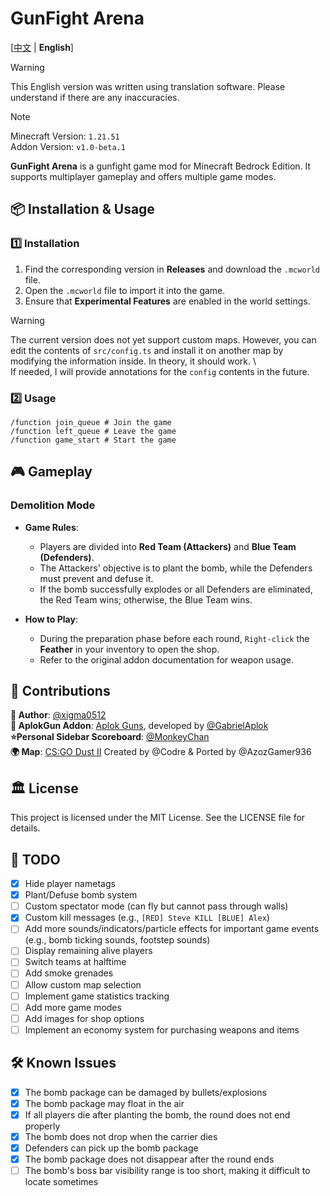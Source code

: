 # GunFight Arena  

[[中文](README.md) | **English**]

> [!WARNING]
> This English version was written using translation software. Please understand if there are any inaccuracies. 

> [!NOTE]  
> Minecraft Version: `1.21.51`  
> Addon Version: `v1.0-beta.1`  

**GunFight Arena** is a gunfight game mod for Minecraft Bedrock Edition. It supports multiplayer gameplay and offers multiple game modes.  

## 📦 Installation & Usage  

### 1️⃣ Installation  

1. Find the corresponding version in **Releases** and download the `.mcworld` file.  
2. Open the `.mcworld` file to import it into the game.  
3. Ensure that **Experimental Features** are enabled in the world settings. 

> [!WARNING]  
> The current version does not yet support custom maps. However, you can edit the contents of `src/config.ts` and install it on another map by modifying the information inside. In theory, it should work.  \  
> If needed, I will provide annotations for the `config` contents in the future.  

### 2️⃣ Usage  

```
/function join_queue # Join the game  
/function left_queue # Leave the game  
/function game_start # Start the game  
```  

## 🎮 Gameplay  

### **Demolition Mode**  

- **Game Rules**:  
    - Players are divided into **Red Team (Attackers)** and **Blue Team (Defenders)**.  
    - The Attackers' objective is to plant the bomb, while the Defenders must prevent and defuse it.  
    - If the bomb successfully explodes or all Defenders are eliminated, the Red Team wins; otherwise, the Blue Team wins.  

- **How to Play**:  
    - During the preparation phase before each round, `Right-click` the **Feather** in your inventory to open the shop.  
    - Refer to the original addon documentation for weapon usage.  

## 📜 Contributions  

**👤 Author**: [@xigma0512](https://github.com/xigma0512) \
**🎨 AplokGun Addon**: [Aplok Guns](https://mcpedl.com/aplok-guns/), developed by [@GabrielAplok](https://github.com/gabriel-aplok/)\
**⭐Personal Sidebar Scoreboard**: [@MonkeyChan](https://www.youtube.com/@MonkeyChan118 )\
**🌍 Map**: [CS:GO Dust II](https://mcpedl.com/cs-s-dust-ii/) Created by @Codre & Ported by @AzozGamer936  

## 🏛️ License  
This project is licensed under the MIT License. See the LICENSE file for details.  

## 📌 TODO  
- [x] Hide player nametags  
- [x] Plant/Defuse bomb system  
- [ ] Custom spectator mode (can fly but cannot pass through walls)  
- [x] Custom kill messages (e.g., `[RED] Steve KILL [BLUE] Alex`)  
- [ ] Add more sounds/indicators/particle effects for important game events (e.g., bomb ticking sounds, footstep sounds)  
- [ ] Display remaining alive players  
- [ ] Switch teams at halftime  
- [ ] Add smoke grenades  
- [ ] Allow custom map selection  
- [ ] Implement game statistics tracking  
- [ ] Add more game modes  
- [ ] Add images for shop options  
- [ ] Implement an economy system for purchasing weapons and items  

## 🛠️ Known Issues  
- [x] The bomb package can be damaged by bullets/explosions  
- [x] The bomb package may float in the air  
- [x] If all players die after planting the bomb, the round does not end properly  
- [x] The bomb does not drop when the carrier dies  
- [x] Defenders can pick up the bomb package  
- [x] The bomb package does not disappear after the round ends  
- [ ] The bomb's boss bar visibility range is too short, making it difficult to locate sometimes  